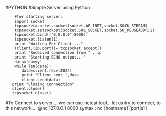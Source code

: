 #PYTHON
#Simple Server using Python

        #for starting server:
        import socket
        tcpsocket=socket.socket(socket.AF_INET,socket.SOCK_STREAM)
        tcpsocket.setsockopt(socket.SOL_SOCKET,socket.SO_REUSEADDR,1)
        tcpsocket.bind(("0.0.0.0",8000))
        tcpsocket.listen(1)
        print "Waiting For Client...."
        (client,(ip,port))= tcpsocket.accept()
        print "Received connection from " , ip
        print "Starting ECHO output..."
        data='dummy'
        while len(data):
	       data=client.recv(2024)
	       print "Client sent ",data
	       client.send(data)
       print "Closing Connnection"
       client.close()
       tcpsocket.close()
#To Connect to server....
  we can use netcat tool...
  let us try to connect, to this network....
  @nc 127.0.0.1 8000
  syntax : nc [hostname] [port(s)]
